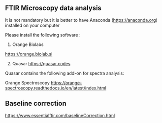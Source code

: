 ## FTIR Microscopy data analysis

It is not mandatory but it is better to have Anaconda (https://anaconda.org) installed on your computer

Please install the following software :

1. Orange Biolabs

https://orange.biolab.si

2. Quasar
https://quasar.codes


Quasar contains the following add-on for spectra analysis:

Orange Spectroscopy
https://orange-spectroscopy.readthedocs.io/en/latest/index.html

## Baseline correction

https://www.essentialftir.com/baselineCorrection.html
